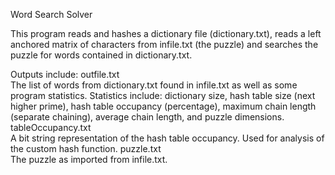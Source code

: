 Word Search Solver

This program reads and hashes a dictionary file (dictionary.txt), reads a left anchored matrix of characters from infile.txt (the puzzle) and searches the puzzle for words contained in dictionary.txt.

Outputs include:
   outfile.txt 		 
     The list of words from dictionary.txt found in infile.txt as well as some program statistics.
 			 Statistics include: dictionary size, hash table size (next higher prime), hash table occupancy (percentage),
 			 maximum chain length (separate chaining), average chain length, and puzzle dimensions.
   tableOccupancy.txt	
     A bit string representation of the hash table occupancy. Used for analysis of the custom hash function.
   puzzle.txt		
     The puzzle as imported from infile.txt.

